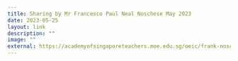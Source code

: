 ```yaml
---
title: Sharing by Mr Francesco Paul Neal Noschese May 2023
date: 2023-05-25
layout: link
description: ""
image: ""
external: https://academyofsingaporeteachers.moe.edu.sg/oeic/frank-noschese/
---
```

